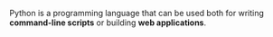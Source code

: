 Python is a programming language that can be used both for writing **command-line scripts** or building **web applications**.

        
        